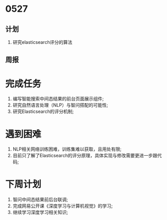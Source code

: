 # 0527
## 计划
1. 研究elasticsearch评分的算法
## 周报
# 完成任务
1. 编写智能搜索中间态结果的前台页面展示组件;
2. 研究自然语言处理（NLP）与智问搭配的可能性;
3. 研究Elasticsearch的评分机制;

# 遇到困难
1. NLP相关网络训练困难，训练集难以获取，且用处有限;
2. 目前只了解了Elasticsearch的评分原理，具体实现与修改需要更进一步跟代码;

# 下周计划
1. 智问中间态结果前后台联调;
2. 完成网易公开课《深度学习与计算机视觉》的学习;
3. 继续学习深度学习相关知识;